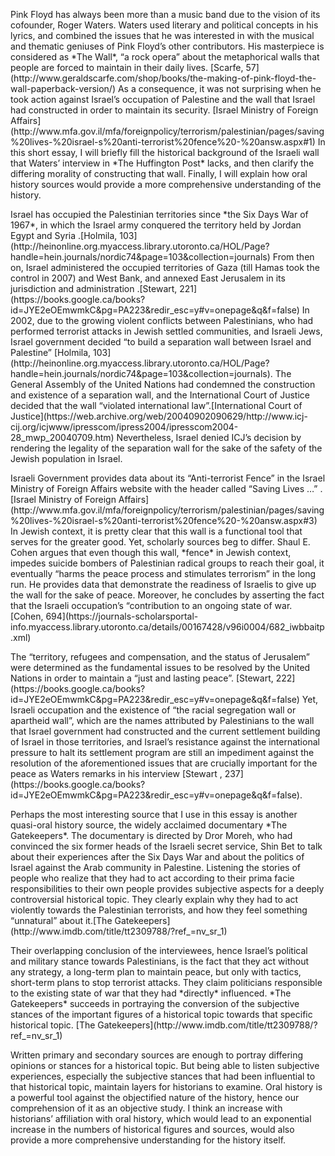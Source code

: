 

<div class="sidepanel">
              <!-- This is the div where all the popcorn action will hapen -->
              <div id="popcorn-container">
              </div>
            </div>



  <p> Pink Floyd has always been more than a music band due to the vision of its cofounder, Roger Waters. Waters used literary and political concepts in his lyrics, and combined the issues that he was interested in with the musical and thematic geniuses of Pink Floyd’s other contributors. His masterpiece is considered as *The Wall*, “a rock opera” about the metaphorical walls that people are forced to maintain in their daily lives. [Scarfe, 57](http://www.geraldscarfe.com/shop/books/the-making-of-pink-floyd-the-wall-paperback-version/)  As a consequence, it was not surprising when he took action against Israel’s occupation of Palestine and the wall that Israel had constructed in order to maintain its security. [Israel Ministry of Foreign Affairs](http://www.mfa.gov.il/mfa/foreignpolicy/terrorism/palestinian/pages/saving%20lives-%20israel-s%20anti-terrorist%20fence%20-%20answ.aspx#1)  In this short essay, I will briefly fill the historical background of the Israeli wall that Waters’ interview in *The Huffington Post* lacks, and then clarify the differing morality of constructing that wall. Finally, I will explain how oral history sources would provide a more comprehensive understanding of the history.</p>

  <p>Israel has occupied the Palestinian territories since *the Six Days War of 1967*, in which the Israel army conquered the territory held by Jordan Egypt and Syria .[Holmila, 103](http://heinonline.org.myaccess.library.utoronto.ca/HOL/Page?handle=hein.journals/nordic74&page=103&collection=journals)  From then on, Israel administered the occupied territories of Gaza (till Hamas took the control in 2007) and West Bank, and annexed East Jerusalem in its jurisdiction and administration .[Stewart, 221](https://books.google.ca/books?id=JYE2eOEmwmkC&pg=PA223&redir_esc=y#v=onepage&q&f=false) In 2002, due to the growing violent conflicts between Palestinians, who had performed terrorist attacks in Jewish settled communities, and Israeli Jews, Israel government decided “to build a separation wall between Israel and Palestine” [Holmila, 103](http://heinonline.org.myaccess.library.utoronto.ca/HOL/Page?handle=hein.journals/nordic74&page=103&collection=journals).  The General Assembly of the United Nations had condemned the construction and existence of a separation wall, and the International Court of Justice decided that the wall “violated international law”.[International Court of Justice](https://web.archive.org/web/20040902090629/http://www.icj-cij.org/icjwww/ipresscom/ipress2004/ipresscom2004-28_mwp_20040709.htm) Nevertheless, Israel denied ICJ’s decision by rendering the legality of the separation wall for the sake of the safety of the Jewish population in Israel.</p>

  <p>Israeli Government provides data about its “Anti-terrorist Fence” in the Israel Ministry of Foreign Affairs website with the header called  “Saving Lives …” . [Israel Ministry of Foreign Affairs](http://www.mfa.gov.il/mfa/foreignpolicy/terrorism/palestinian/pages/saving%20lives-%20israel-s%20anti-terrorist%20fence%20-%20answ.aspx#3) In Jewish context, it is pretty clear that this wall is a functional tool that serves for the greater good. Yet, scholarly sources beg to differ. Shaul E. Cohen argues that even though this wall, *fence* in Jewish context, impedes suicide bombers of Palestinian radical groups to reach their goal, it eventually  “harms the peace process and stimulates terrorism” in the long run. He provides data that demonstrate the readiness of Israelis to give up the wall for the sake of peace.  Moreover, he concludes by asserting the fact that the Israeli occupation’s “contribution to an ongoing state of war. [Cohen, 694](https://journals-scholarsportal-info.myaccess.library.utoronto.ca/details/00167428/v96i0004/682_iwbbaitp.xml)</p>

  <p>The “territory, refugees and compensation, and the status of Jerusalem” were determined as the fundamental issues to be resolved by the United Nations in order to maintain a “just and lasting peace”. [Stewart, 222](https://books.google.ca/books?id=JYE2eOEmwmkC&pg=PA223&redir_esc=y#v=onepage&q&f=false) Yet, Israeli occupation and the existence of “the racial segregation wall or apartheid wall”, which are the names attributed by Palestinians to the wall that Israel government had constructed and the current settlement building of Israel in those territories, and Israel’s resistance against the international pressure to halt its settlement program are still an impediment against the resolution of the aforementioned issues that are crucially important for the peace as Waters remarks in his interview [Stewart , 237](https://books.google.ca/books?id=JYE2eOEmwmkC&pg=PA223&redir_esc=y#v=onepage&q&f=false).</p>   

  <p>Perhaps the most interesting source that I use in this essay is another quasi-oral history source, the widely acclaimed documentary *The Gatekeepers*. The documentary is directed by Dror Moreh, who had convinced the six former heads of the Israeli secret service, Shin Bet to talk about their experiences after the Six Days War and about the politics of Israel against the Arab community in Palestine. Listening the stories of people who realize that they had to act according to their prima facie responsibilities to their own people provides subjective aspects for a deeply controversial historical topic. They clearly explain why they had to act violently towards the Palestinian terrorists, and how they feel something “unnatural” about it.[The Gatekeepers](http://www.imdb.com/title/tt2309788/?ref_=nv_sr_1)</p>

  <p>Their overlapping conclusion of the interviewees, hence Israel’s political and military stance towards Palestinians, is the fact that they act without any strategy, a long-term plan to maintain peace, but only with tactics, short-term plans to stop terrorist attacks. They claim politicians responsible to the existing state of war that they had *directly* influenced. *The Gatekeepers* succeeds in portraying the conversion of the subjective stances of the important figures of a historical topic towards that specific historical topic.   [The Gatekeepers](http://www.imdb.com/title/tt2309788/?ref_=nv_sr_1)</p>

  <p>Written primary and secondary sources are enough to portray differing opinions or stances for a historical topic. But being able to listen subjective experiences, especially the subjective stances that had been influential to that historical topic, maintain layers for historians to examine. Oral history is a powerful tool against the objectified nature of the history, hence our comprehension of it as an objective study. I think an increase with historians’ affiliation with oral history, which would lead to an exponential increase in the numbers of historical figures and sources, would also provide a more comprehensive understanding for the history itself.</p>
